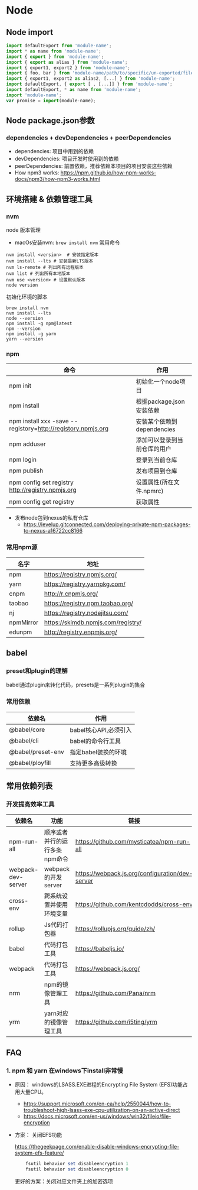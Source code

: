 # Node

## Node import

```javascript
import defaultExport from 'module-name';
import * as name from 'module-name';
import { export } from 'module-name';
import { export as alias } from 'module-name';
import { export1, export2 } from 'module-name';
import { foo, bar } from 'module-name/path/to/specific/un-exported/file';
import { export1, export2 as alias2, [...] } from 'module-name';
import defaultExport, { export [ , [...]] } from 'module-name';
import defaultExport, * as name from 'module-name';
import 'module-name';
var promise = import(module-name);
```

## Node package.json参数

### dependencies + devDependencies + peerDependencies

- dependencies: 项目中用到的依赖
- devDependencies: 项目开发时使用到的依赖
- peerDependencies: 前置依赖，推荐依赖本项目的项目安装这些依赖
- How npm3 works: <https://npm.github.io/how-npm-works-docs/npm3/how-npm3-works.html>

## 环境搭建 & 依赖管理工具

### nvm
node 版本管理
- macOs安装nvm: `brew install nvm`
常用命令
```shell
nvm install <version>  # 安装指定版本
nvm install --lts # 安装最新LTS版本
nvm ls-remote # 列出所有远程版本
nvm list # 列出所有本地版本
nvm use <version> # 设置默认版本
node version
```

初始化环境的脚本
```shell
brew install nvm
nvm install --lts
node --version
npm install -g npm@latest
npm --version
npm install -g yarn
yarn --version
```

### npm

| 命令                                                         | 作用                         |
|--------------------------------------------------------------|----------------------------|
| npm init                                                     | 初始化一个node项目           |
| npm install                                                  | 根据package.json安装依赖     |
| npm install xxx -save --registory=http://registory.npmjs.org | 安装某个依赖到dependencies   |
| npm adduser                                                  | 添加可以登录到当前仓库的用户 |
| npm login                                                    | 登录到当前仓库               |
| npm publish                                                  | 发布项目到仓库               |
| npm config set registry <http://registry.npmjs.org>          | 设置属性(所在文件.npmrc)     |
| npm config get registry                                      | 获取属性                     |

- 发布node包到nexus的私有仓库
  - <https://levelup.gitconnected.com/deploying-private-npm-packages-to-nexus-a16722cc8166>

### 常用npm源

| 名字      | 地址                               |
|-----------|------------------------------------|
| npm       | https://registry.npmjs.org/        |
| yarn      | https://registry.yarnpkg.com/      |
| cnpm      | http://r.cnpmjs.org/               |
| taobao    | https://registry.npm.taobao.org/   |
| nj        | https://registry.nodejitsu.com/    |
| npmMirror | https://skimdb.npmjs.com/registry/ |
| edunpm    | http://registry.enpmjs.org/        |

## babel

### preset和plugin的理解

babel通过plugin来转化代码，presets是一系列plugin的集合

### 常用依赖

| 依赖名            | 作用                  |
|-------------------|---------------------|
| @babel/core       | babel核心API,必须引入 |
| @babel/cli        | babel的命令行工具     |
| @babel/preset-env | 指定babel装换的环境   |
| @babel/ployfill   | 支持更多高级转换      |




## 常用依赖列表

### 开发提高效率工具

| 依赖名             | 功能                          | 链接                                            |
|--------------------|-----------------------------|-------------------------------------------------|
| npm-run-all        | 顺序或者并行的运行多条npm命令 | https://github.com/mysticatea/npm-run-all       |
| webpack-dev-server | webpack的开发server           | https://webpack.js.org/configuration/dev-server |
| cross-env          | 跨系统设置并使用环境变量      | https://github.com/kentcdodds/cross-env         |
| rollup             | Js代码打包器                  | https://rollupjs.org/guide/zh/                  |
| babel              | 代码打包工具                  | https://babeljs.io/                             |
| webpack            | 代码打包工具                  | https://webpack.js.org/                         |
| nrm                | npm的镜像管理工具             | https://github.com/Pana/nrm                     |
| yrm                | yarn对应的镜像管理工具        | https://github.com/i5ting/yrm                   |

## FAQ

### 1. npm 和 yarn 在windows下install非常慢

- 原因： windows的LSASS.EXE进程的Encrypting File System (EFS)功能占用大量CPU。
  - <https://support.microsoft.com/en-ca/help/2550044/how-to-troubleshoot-high-lsass-exe-cpu-utilization-on-an-active-direct>
  - <https://docs.microsoft.com/en-us/windows/win32/fileio/file-encryption>

- 方案： 关闭EFS功能

    <https://thegeekpage.com/enable-disable-windows-encrypting-file-system-efs-feature/>

    ```powershell
        fsutil behavior set disableencryption 1
        fsutil behavior set disableencryption 0
    ```

    更好的方案：关闭对应文件夹上的加密选项
